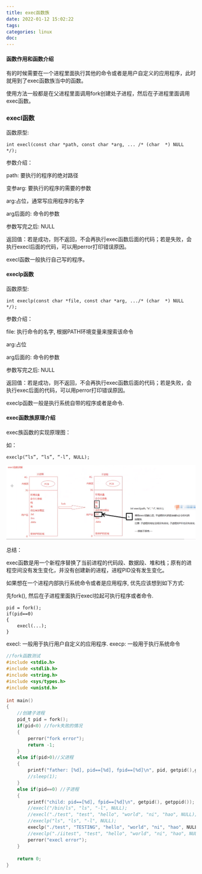 ```yaml
---
title: exec函数族
date: 2022-01-12 15:02:22
tags:
categories: linux
doc:
---
```


#### 函数作用和函数介绍   

  有的时候需要在一个进程里面执行其他的命令或者是用户自定义的应用程序，此时就用到了exec函数族当中的函数。

使用方法一般都是在父进程里面调用fork创建处子进程，然后在子进程里面调用exec函数。

### execl函数

函数原型: 

```
int execl(const char *path, const char *arg, ... /* (char  *) NULL */);
```

参数介绍：

path: 要执行的程序的绝对路径

变参arg: 要执行的程序的需要的参数

arg:占位，通常写应用程序的名字

arg后面的: 命令的参数

参数写完之后: NULL

返回值：若是成功，则不返回，不会再执行exec函数后面的代码；若是失败，会执行execl后面的代码，可以用perror打印错误原因。

execl函数一般执行自己写的程序。

 

#### execlp函数

函数原型: 

```
int execlp(const char *file, const char *arg, .../* (char  *) NULL */);
```

参数介绍：

file: 执行命令的名字, 根据PATH环境变量来搜索该命令

arg:占位

arg后面的: 命令的参数

参数写完之后: NULL

返回值：若是成功，则不返回，不会再执行exec函数后面的代码；若是失败，会执行exec后面的代码，可以用perror打印错误原因。

execlp函数一般是执行系统自带的程序或者是命令.

#### exec函数族原理介绍  

exec族函数的实现原理图：

 如：

```
execlp(“ls”, “ls”, “-l”, NULL);
```

![image-20220112151630526](/images/javawz/image-20220112151630526.png)

总结：

exec函数是用一个新程序替换了当前进程的代码段、数据段、堆和栈；原有的进程空间没有发生变化，并没有创建新的进程，进程PID没有发生变化。



如果想在一个进程内部执行系统命令或者是应用程序, 优先应该想到如下方式:

先fork(), 然后在子进程里面执行execl拉起可执行程序或者命令.

```
pid = fork();
if(pid==0)
{
	execl(...);
}
```

execl: 一般用于执行用户自定义的应用程序.
execp: 一般用于执行系统命令

```c
//fork函数测试
#include <stdio.h>
#include <stdlib.h>
#include <string.h>
#include <sys/types.h>
#include <unistd.h>

int main()
{
	//创建子进程
	pid_t pid = fork();
	if(pid<0) //fork失败的情况
	{
		perror("fork error");
		return -1;
	}
	else if(pid>0)//父进程
	{
		printf("father: [%d], pid==[%d], fpid==[%d]\n", pid, getpid(),getppid());
		//sleep(1);
	}
	else if(pid==0) //子进程
	{
		printf("child: pid==[%d], fpid==[%d]\n", getpid(), getppid());
		//execl("/bin/ls", "ls", "-l", NULL);
		//execl("./test", "test", "hello", "world", "ni", "hao", NULL);
		//execlp("ls", "ls", "-l", NULL);
		execlp("./test", "TESTING", "hello", "world", "ni", "hao", NULL);
		//execlp("./iitest", "test", "hello", "world", "ni", "hao", NULL);
		perror("execl error");
	}
	
	return 0;
}

```


